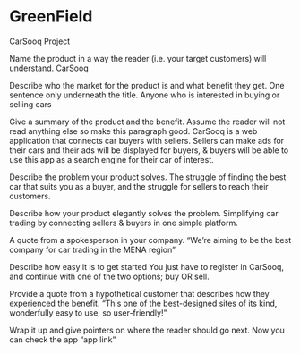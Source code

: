 # GreenField

CarSooq Project

Name the product in a way the reader (i.e. your target customers) will understand.
CarSooq

Describe who the market for the product is and what benefit they get. One sentence only underneath the title.
Anyone who is interested in buying or selling cars

Give a summary of the product and the benefit. Assume the reader will not read anything else so make this paragraph good.
CarSooq is a web application that connects car buyers with sellers.
Sellers can make ads for their cars and their ads will be displayed for buyers, & buyers will be able to use this app as a search engine for their car of interest. 

Describe the problem your product solves.
The struggle of finding the best car that suits you as a buyer, and the struggle for sellers to reach their customers.

Describe how your product elegantly solves the problem. 
Simplifying car trading by connecting sellers & buyers in one simple platform.

A quote from a spokesperson in your company. 
“We’re aiming to be the best company for car trading in the MENA region”

Describe how easy it is to get started
You just have to register in CarSooq, and continue with one of the two options; buy OR sell.

Provide a quote from a hypothetical customer that describes how they experienced the benefit. 
“This one of the best-designed sites of its kind, wonderfully easy to use, so user-friendly!”

Wrap it up and give pointers on where the reader should go next.
Now you can check the app “app link”
